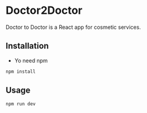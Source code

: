 # Doctor2Doctor

Doctor to Doctor is a React app for cosmetic services.

## Installation

- Yo need npm

```bash
npm install
```

## Usage

```bash
npm run dev
```
